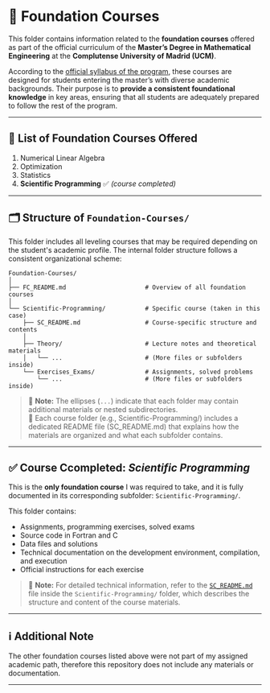 # 🧩 Foundation Courses  

This folder contains information related to the **foundation courses** offered as part of the official curriculum of the **Master’s Degree in Mathematical Engineering** at the **Complutense University of Madrid (UCM)**.

According to the [official syllabus of the program](https://www.ucm.es/estudios/master-ingenieriamatematica-plan), these courses are designed for students entering the master’s with diverse academic backgrounds. Their purpose is to **provide a consistent foundational knowledge** in key areas, ensuring that all students are adequately prepared to follow the rest of the program.

---

## 📘 List of Foundation Courses Offered

1. Numerical Linear Algebra  
2. Optimization  
3. Statistics  
4. **Scientific Programming** ✅ *(course completed)*

---

## 🗂️ Structure of `Foundation-Courses/`

This folder includes all leveling courses that may be required depending on the student's academic profile. The internal folder structure follows a consistent organizational scheme: 

```plaintext
Foundation-Courses/
│
├── FC_README.md                      # Overview of all foundation courses
│
└── Scientific-Programming/           # Specific course (taken in this case)
    ├── SC_README.md                  # Course-specific structure and contents
    │
    ├── Theory/                       # Lecture notes and theoretical materials
    │   └── ...                       # (More files or subfolders inside)
    └── Exercises_Exams/              # Assignments, solved problems
        └── ...                       # (More files or subfolders inside)
```

> 📌 **Note:** The ellipses (`...`) indicate that each folder may contain additional materials or nested subdirectories.  
> 📄 Each course folder (e.g., Scientific-Programming/) includes a dedicated README file (SC_README.md) that explains how the materials are organized and what each subfolder contains.

---

## ✅ Course Ccompleted: *Scientific Programming*

This is the **only foundation course** I was required to take, and it is fully documented in its corresponding subfolder: `Scientific-Programming/`.

This folder contains:

- Assignments, programming exercises, solved exams 
- Source code in Fortran and C  
- Data files and solutions  
- Technical documentation on the development environment, compilation, and execution  
- Official instructions for each exercise
 
> 📌 **Note:** For detailed technical information, refer to the [`SC_README.md`](./Scientific-Programming/SP_README.md) file inside the `Scientific-Programming/` folder, which describes the structure and content of the course materials.

---

## ℹ️ Additional Note

The other foundation courses listed above were not part of my assigned academic path, therefore this repository does not include any materials or documentation. 

---


